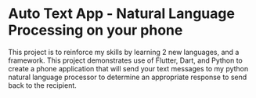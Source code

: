 # Auto Text App - Natural Language Processing on your phone
This project is to reinforce my skills by learning 2 new languages, and a framework. This project demonstrates use of Flutter, Dart, and Python to create a phone application that will send your text messages to my python natural language processor to determine an appropriate response to send back to the recipient.
